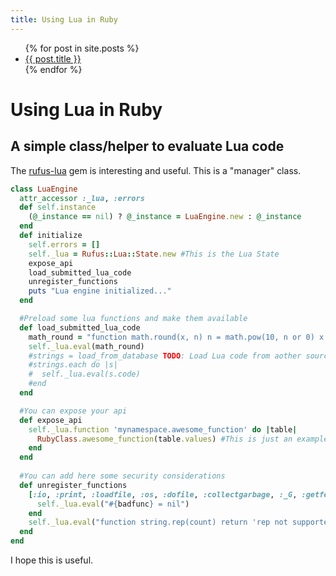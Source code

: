 ```yaml
---
title: Using Lua in Ruby
---
```

<ul>
  {% for post in site.posts %}
    <li>
      <a href="{{ post.url }}">{{ post.title }}</a>
    </li>
  {% endfor %}
</ul>

# Using Lua in Ruby

## A simple class/helper to evaluate Lua code

The [rufus-lua](https://github.com/jmettraux/rufus-lua) gem is interesting and useful. This is a "manager" class.

```ruby
class LuaEngine
  attr_accessor :_lua, :errors 
  def self.instance
    (@_instance == nil) ? @_instance = LuaEngine.new : @_instance
  end
  def initialize
    self.errors = []
    self._lua = Rufus::Lua::State.new #This is the Lua State
    expose_api
    load_submitted_lua_code
    unregister_functions
    puts "Lua engine initialized..."
  end

  #Preload some lua functions and make them available
  def load_submitted_lua_code
    math_round = "function math.round(x, n) n = math.pow(10, n or 0) x = x * n  if x >= 0 then x = math.floor(x + 0.5) else x = math.ceil(x - 0.5) end return x / n end"
    self._lua.eval(math_round)
    #strings = load_from_database TODO: Load Lua code from aother source
    #strings.each do |s|
    #  self._lua.eval(s.code)
    #end
  end

  #You can expose your api
  def expose_api
    self._lua.function 'mynamespace.awesome_function' do |table|
      RubyClass.awesome_function(table.values) #This is just an example
    end
  end
  
  #You can add here some security considerations
  def unregister_functions
    [:io, :print, :loadfile, :os, :dofile, :collectgarbage, :_G, :getfenv, :getmetatable, :setfenv, :setmetatable, 'string.rep'].each do |badfunc|
      self._lua.eval("#{badfunc} = nil")
    end
    self._lua.eval("function string.rep(count) return 'rep not supported'; end")
  end
end
```
					        
I hope this is useful.

